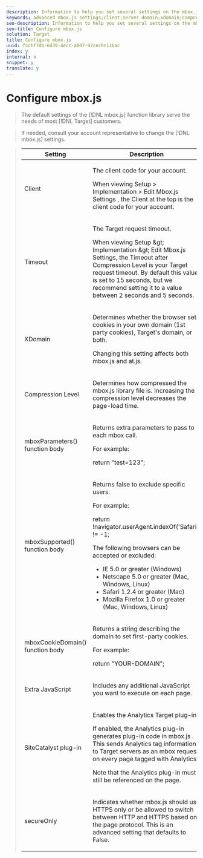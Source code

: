 ```yaml
---
description: Information to help you set several settings on the mbox.js Settings page.
keywords: advanced mbox.js settings;client;server domain;xdomain;compression level;client session id support;secureOnly;client pc id support;pass page;referring url;traffic level;traffic duration;mboxParameters() function body;mboxSupported() function body;mboxCookieDomain() function body;Extra JavaScript;SiteCatalyst plug-in;Get mbox.js as self-extracting JavaScript;flicker;body hiding;hide body
seo-description: Information to help you set several settings on the mbox.js Settings page.
seo-title: Configure mbox.js
solution: Target
title: Configure mbox.js
uuid: fccbf7db-6d39-4ecc-a0d7-97cecbc136ac
index: y
internal: n
snippet: y
translate: y
---
```


# Configure mbox.js


>The default settings of the [!DNL  mbox.js] function library serve the needs of most [!DNL  Target] customers. 

>If needed, consult your account representative to change the [!DNL  mbox.js] settings. 



><table id="table_279063834235446A858D3CCFDA1F68A6"> 
 <thead> 
  <tr> 
   <th colname="col1" class="entry"> Setting </th> 
   <th colname="col2" class="entry"> Description </th> 
  </tr> 
 </thead>
 <tbody> 
  <tr> 
   <td colname="col1"> <p>Client </p> </td> 
   <td colname="col2"> <p>The client code for your account. </p> <p>When viewing <span class="uicontrol"> Setup </span> &gt; <span class="uicontrol"> Implementation </span> &gt; <span class="uicontrol"> Edit Mbox.js Settings </span>, the Client at the top is the client code for your account. </p> </td> 
  </tr> 
  <tr> 
   <td colname="col1"> <p>Timeout </p> </td> 
   <td colname="col2"> <p>The Target request timeout. </p> <p>When viewing Setup &amp;gt; Implementation &amp;gt; Edit Mbox.js Settings, the Timeout after Compression Level is your Target request timeout. By default this value is set to 15 seconds, but we recommend setting it to a value between 2 seconds and 5 seconds. </p> </td> 
  </tr> 
  <tr> 
   <td colname="col1"> <p>XDomain </p> </td> 
   <td colname="col2"> <p>Determines whether the browser sets cookies in your own domain (1st party cookies), Target's domain, or both. </p> <p>Changing this setting affects both mbox.js and at.js. </p> </td> 
  </tr> 
  <tr> 
   <td colname="col1"> <p>Compression Level </p> </td> 
   <td colname="col2"> <p>Determines how compressed the <span class="filepath"> mbox.js </span> library file is. Increasing the compression level decreases the page-load time. </p> </td> 
  </tr> 
  <tr> 
   <td colname="col1"> <p>mboxParameters() function body </p> </td> 
   <td colname="col2"> <p>Returns extra parameters to pass to each mbox call. </p> <p>For example: </p> <p> <span class="codeph"> return "test=123"; </span> </p> </td> 
  </tr> 
  <tr> 
   <td colname="col1"> <p>mboxSupported() function body </p> </td> 
   <td colname="col2"> <p>Returns false to exclude specific users. </p> <p>For example: </p> <p> <span class="codeph"> return !navigator.userAgent.indexOf('Safari') != -1; </span> </p> <p>The following browsers can be accepted or excluded: </p> <p> 
     <ul id="ul_571938793D6340558C9EA1996B503847"> 
      <li id="li_CCE7658BDB3F46E69B90534380D45EAF"> IE 5.0 or greater (Windows) </li> 
      <li id="li_FBA2D7ABCDF84166A79EB74D3498E881"> Netscape 5.0 or greater (Mac, Windows, Linux) </li> 
      <li id="li_E3594D180230474DAC872926DB1253CE"> Safari 1.2.4 or greater (Mac) </li> 
      <li id="li_70D8B310F60B4271997F07BDC8316032"> Mozilla Firefox 1.0 or greater (Mac, Windows, Linux) </li> 
     </ul> </p> </td> 
  </tr> 
  <tr> 
   <td colname="col1"> <p>mboxCookieDomain() function body </p> </td> 
   <td colname="col2"> <p>Returns a string describing the domain to set first-party cookies. </p> <p>For example: </p> <p> <span class="codeph"> return "YOUR-DOMAIN"; </span> </p> </td> 
  </tr> 
  <tr> 
   <td colname="col1"> <p>Extra JavaScript </p> </td> 
   <td colname="col2"> <p>Includes any additional JavaScript you want to execute on each page. </p> </td> 
  </tr> 
  <tr> 
   <td colname="col1"> <p>SiteCatalyst plug-in </p> </td> 
   <td colname="col2"> <p>Enables the <span class="keyword"> Analytics Target </span> plug-in. </p> <p>If enabled, the <span class="keyword"> Analytics </span> plug-in generates plug-in code in <span class="filepath"> mbox.js </span>. This sends <span class="keyword"> Analytics </span> tag information to <span class="keyword"> Target </span> servers as an mbox request on every page tagged with <span class="keyword"> Analytics </span>. </p> <p>Note that the <span class="keyword"> Analytics </span> plug-in must still be referenced on the page. </p> </td> 
  </tr> 
  <tr> 
   <td colname="col1"> <p>secureOnly </p> </td> 
   <td colname="col2"> <p>Indicates whether mbox.js should use HTTPS only or be allowed to switch between HTTP and HTTPS based on the page protocol. This is an advanced setting that defaults to False. </p> </td> 
  </tr> 
 </tbody> 
</table>

